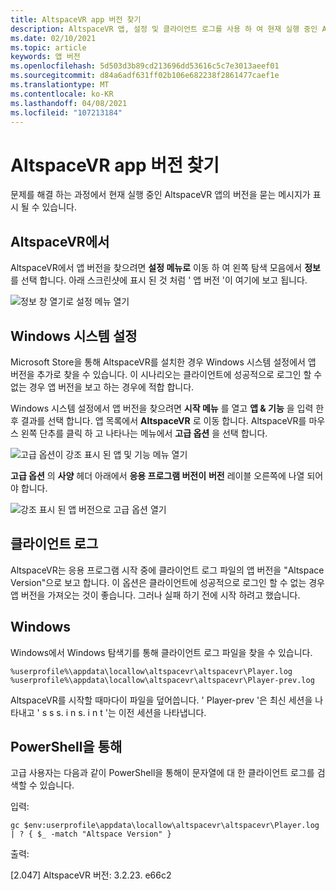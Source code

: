 ```yaml
---
title: AltspaceVR app 버전 찾기
description: AltspaceVR 앱, 설정 및 클라이언트 로그를 사용 하 여 현재 실행 중인 AltspaceVR 버전을 찾는 방법에 대해 알아봅니다.
ms.date: 02/10/2021
ms.topic: article
keywords: 앱 버전
ms.openlocfilehash: 5d503d3b89cd213696dd53616c5c7e3013aeef01
ms.sourcegitcommit: d84a6adf631ff02b106e682238f2861477caef1e
ms.translationtype: MT
ms.contentlocale: ko-KR
ms.lasthandoff: 04/08/2021
ms.locfileid: "107213184"
---
```

# <a name="finding-the-altspacevr-app-version"></a>AltspaceVR app 버전 찾기

문제를 해결 하는 과정에서 현재 실행 중인 AltspaceVR 앱의 버전을 묻는 메시지가 표시 될 수 있습니다.

## <a name="in-altspacevr"></a>AltspaceVR에서

AltspaceVR에서 앱 버전을 찾으려면 **설정 메뉴로** 이동 하 여 왼쪽 탐색 모음에서 **정보** 를 선택 합니다. 아래 스크린샷에 표시 된 것 처럼 ' 앱 버전 '이 여기에 보고 됩니다.

![정보 창 열기로 설정 메뉴 열기](images/app-version-img-01.png)

## <a name="in-windows-system-settings"></a>Windows 시스템 설정

Microsoft Store을 통해 AltspaceVR를 설치한 경우 Windows 시스템 설정에서 앱 버전을 추가로 찾을 수 있습니다.  이 시나리오는 클라이언트에 성공적으로 로그인 할 수 없는 경우 앱 버전을 보고 하는 경우에 적합 합니다.

Windows 시스템 설정에서 앱 버전을 찾으려면 **시작 메뉴** 를 열고 **앱 & 기능** 을 입력 한 후 결과를 선택 합니다. 앱 목록에서 **AltspaceVR** 로 이동 합니다. AltspaceVR를 마우스 왼쪽 단추를 클릭 하 고 나타나는 메뉴에서 **고급 옵션** 을 선택 합니다.

![고급 옵션이 강조 표시 된 앱 및 기능 메뉴 열기](images/app-version-img-02.png)

**고급 옵션** 의 **사양** 헤더 아래에서 **응용 프로그램 버전이** **버전** 레이블 오른쪽에 나열 되어야 합니다.

![강조 표시 된 앱 버전으로 고급 옵션 열기](images/app-version-img-03.png)

## <a name="in-client-logs"></a>클라이언트 로그

AltspaceVR는 응용 프로그램 시작 중에 클라이언트 로그 파일의 앱 버전을 "Altspace Version"으로 보고 합니다. 이 옵션은 클라이언트에 성공적으로 로그인 할 수 없는 경우 앱 버전을 가져오는 것이 좋습니다. 그러나 실패 하기 전에 시작 하려고 했습니다.

## <a name="windows"></a>Windows

Windows에서 Windows 탐색기를 통해 클라이언트 로그 파일을 찾을 수 있습니다.

```
%userprofile%\appdata\locallow\altspacevr\altspacevr\Player.log
%userprofile%\appdata\locallow\altspacevr\altspacevr\Player-prev.log
```

AltspaceVR를 시작할 때마다이 파일을 덮어씁니다. ' Player-prev '은 최신 세션을 나타내고 ' s s s. i n s. i n t '는 이전 세션을 나타냅니다.

## <a name="via-powershell"></a>PowerShell을 통해

고급 사용자는 다음과 같이 PowerShell을 통해이 문자열에 대 한 클라이언트 로그를 검색할 수 있습니다.

입력:

```
gc $env:userprofile\appdata\locallow\altspacevr\altspacevr\Player.log | ? { $_ -match "Altspace Version" }
```

출력:

[2.047] AltspaceVR 버전: 3.2.23. e66c2